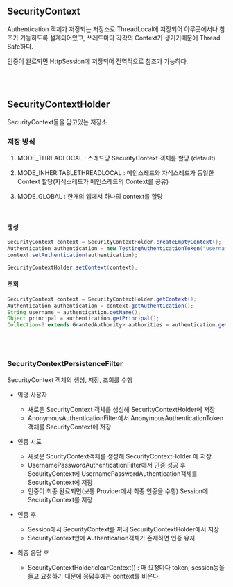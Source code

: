 ## SecurityContext

Authentication 객체가 저장되는 저장소로 ThreadLocal에 저장되어 아무곳에서나 참조가 가능하도록 설계되어있고, 쓰레드마다 각각의 Context가 생기기때문에 Thread Safe하다.

인증이 완료되면 HttpSession에 저장되어 전역적으로 참조가 가능하다.

<br><br>

## SecurityContextHolder

SecurityContext들을 담고있는 저장소

### 저장 방식

1. MODE_THREADLOCAL : 스레드당 SecurityContext 객체를 할당 (default)

1. MODE_INHERITABLETHREADLOCAL : 메인스레드와 자식스레드가 동일한 Context 할당(자식스레드가 메인스레드의 Context를 공유)
1. MODE_GLOBAL : 한개의 앱에서 하나의 context를 할당

<br>

#### 생성

```java
SecurityContext context = SecurityContextHolder.createEmptyContext();
Authentication authentication = new TestingAuthenticationToken("username", "password", "ROLE_USER");
context.setAuthentication(authentication);

SecurityContextHolder.setContext(context);
```

#### 조회

```java
SecurityContext context = SecurityContextHolder.getContext();
Authentication authentication = context.getAuthentication();
String username = authentication.getName();
Object principal = authentication.getPrincipal();
Collection<? extends GrantedAuthority> authorities = authentication.getAuthorities();
```

<br><br>

### SecurityContextPersistenceFilter

SecurityContext 객체의 생성, 저장, 조회를 수행

- 익명 사용자

  - 새로운 SecurityContext 객체를 생성해 SecurityContextHolder에 저장
  - AnonymousAuthenticationFilter에서 AnonymousAuthenticationToken객체를 SecurityContext에 저장

- 인증 시도

  - 새로운 ScurityContext객체를 생성해 SecurityContextHolder 에 저장
  - UsernamePasswordAuthenticationFilter에서 인증 성공 후 SecurityContext에 UsernamePasswordAuthentication객체를 SecurityContext에 저장
  - 인증이 최종 완료되면(보통 Provider에서 최종 인증을 수행) Session에 SecurityContext를 저장

- 인증 후

  - Session에서 SecurityContext를 꺼내 SecurityContextHolder에서 저장
  - SecurityContext안에 Authentication객체가 존재하면 인증 유지

- 최종 응답 후
  - SecurityContextHolder.clearContext() : 매 요청마다 token, session등을 들고 요청하기 때문에 응답후에는 context를 비운다.
